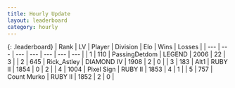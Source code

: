 ```yaml
---
title: Hourly Update
layout: leaderboard
category: hourly
---
```


{: .leaderboard}
| Rank | LV | Player | Division | Elo | Wins | Losses |
| --- | --- | --- | --- | --- | --- | --- |
| <span data-change="0">1</span> | 110 | <span title="ID: 454837">PassingDetdom</span> | LEGEND | <span data-change="67">2006</span> | <span data-change="8">22</span> | <span data-change="0">3</span> |
| <span data-change="0">2</span> | 645 | <span title="ID: 466583">Rick_Astley</span> | DIAMOND IV | <span data-change="0">1908</span> | <span data-change="0">2</span> | <span data-change="0">0</span> |
| <span data-change="0">3</span> | 183 | <span title="ID: 443550">Alt1</span> | RUBY II | <span data-change="0">1854</span> | <span data-change="0">0</span> | <span data-change="0">2</span> |
| <span data-change="-">4</span> | 1004 | <span title="ID: 568882">Pixel Sign</span> | RUBY II | <span data-change="-">1853</span> | <span data-change="-">4</span> | <span data-change="-">1</span> |
| <span data-change="-1">5</span> | 757 | <span title="ID: 498323">Count Murko</span> | RUBY II | <span data-change="0">1852</span> | <span data-change="0">2</span> | <span data-change="0">0</span> |